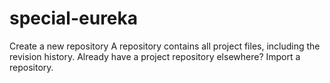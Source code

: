 # special-eureka
Create a new repository A repository contains all project files, including the revision history. Already have a project repository elsewhere? Import a repository.

